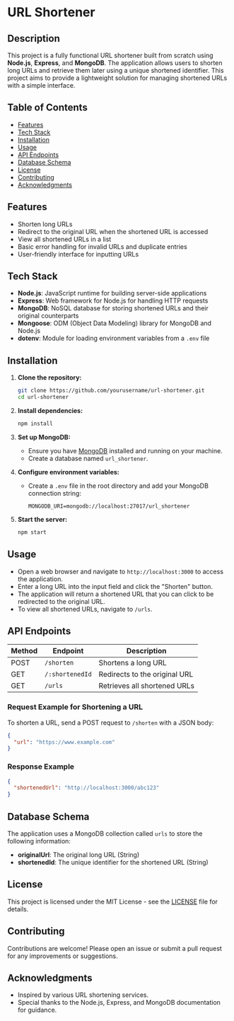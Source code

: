 # URL Shortener

## Description
This project is a fully functional URL shortener built from scratch using **Node.js**, **Express**, and **MongoDB**. The application allows users to shorten long URLs and retrieve them later using a unique shortened identifier. This project aims to provide a lightweight solution for managing shortened URLs with a simple interface.

## Table of Contents
- [Features](#features)
- [Tech Stack](#tech-stack)
- [Installation](#installation)
- [Usage](#usage)
- [API Endpoints](#api-endpoints)
- [Database Schema](#database-schema)
- [License](#license)
- [Contributing](#contributing)
- [Acknowledgments](#acknowledgments)

## Features
- Shorten long URLs
- Redirect to the original URL when the shortened URL is accessed
- View all shortened URLs in a list
- Basic error handling for invalid URLs and duplicate entries
- User-friendly interface for inputting URLs

## Tech Stack
- **Node.js**: JavaScript runtime for building server-side applications
- **Express**: Web framework for Node.js for handling HTTP requests
- **MongoDB**: NoSQL database for storing shortened URLs and their original counterparts
- **Mongoose**: ODM (Object Data Modeling) library for MongoDB and Node.js
- **dotenv**: Module for loading environment variables from a `.env` file

## Installation

1. **Clone the repository:**
   ```bash
   git clone https://github.com/yourusername/url-shortener.git
   cd url-shortener
   ```

2. **Install dependencies:**
   ```bash
   npm install
   ```

3. **Set up MongoDB:**
   - Ensure you have [MongoDB](https://www.mongodb.com/try/download/community) installed and running on your machine.
   - Create a database named `url_shortener`.

4. **Configure environment variables:**
   - Create a `.env` file in the root directory and add your MongoDB connection string:
     ```plaintext
     MONGODB_URI=mongodb://localhost:27017/url_shortener
     ```

5. **Start the server:**
   ```bash
   npm start
   ```

## Usage
- Open a web browser and navigate to `http://localhost:3000` to access the application.
- Enter a long URL into the input field and click the "Shorten" button.
- The application will return a shortened URL that you can click to be redirected to the original URL.
- To view all shortened URLs, navigate to `/urls`.

## API Endpoints
| Method | Endpoint           | Description                          |
|--------|--------------------|--------------------------------------|
| POST   | `/shorten`         | Shortens a long URL                 |
| GET    | `/:shortenedId`    | Redirects to the original URL       |
| GET    | `/urls`            | Retrieves all shortened URLs         |

### Request Example for Shortening a URL
To shorten a URL, send a POST request to `/shorten` with a JSON body:
```json
{
  "url": "https://www.example.com"
}
```

### Response Example
```json
{
  "shortenedUrl": "http://localhost:3000/abc123"
}
```

## Database Schema
The application uses a MongoDB collection called `urls` to store the following information:
- **originalUrl**: The original long URL (String)
- **shortenedId**: The unique identifier for the shortened URL (String)

## License
This project is licensed under the MIT License - see the [LICENSE](LICENSE) file for details.

## Contributing
Contributions are welcome! Please open an issue or submit a pull request for any improvements or suggestions. 

## Acknowledgments
- Inspired by various URL shortening services.
- Special thanks to the Node.js, Express, and MongoDB documentation for guidance.
